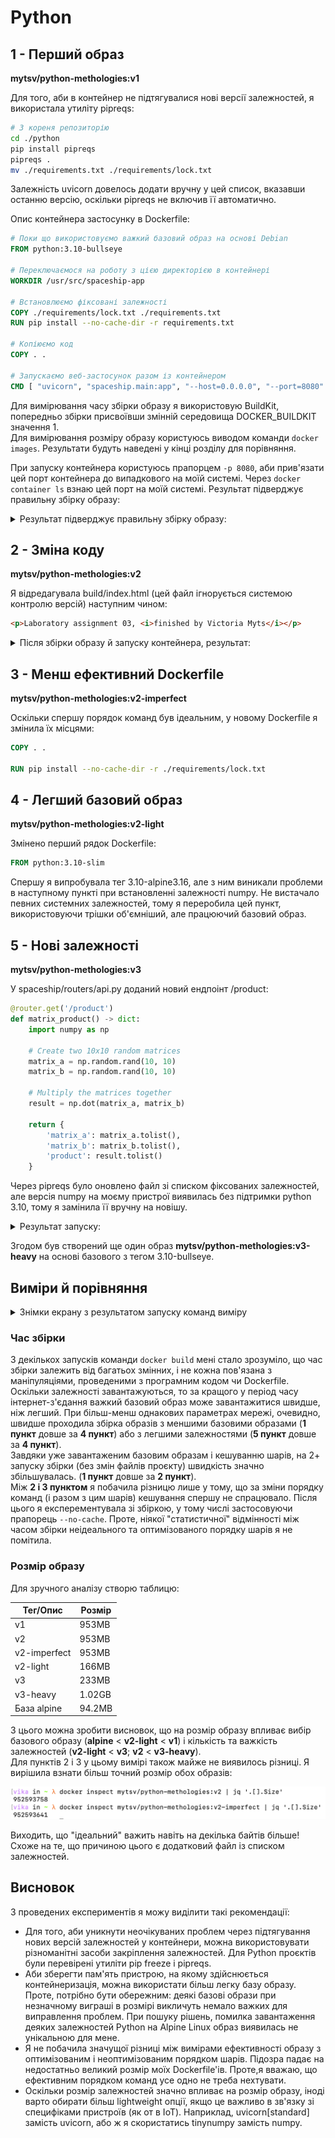 # Python

## 1 - Перший образ

**mytsv/python-methologies:v1**

Для того, аби в контейнер не підтягувалися нові версії залежностей, я використала утиліту pipreqs:
```bash
# З кореня репозиторію
cd ./python
pip install pipreqs
pipreqs .
mv ./requirements.txt ./requirements/lock.txt
```
Залежність uvicorn довелось додати вручну у цей список, вказавши останню версію, оскільки pipreqs не включив її автоматично.

Опис контейнера застосунку в Dockerfile:
```dockerfile
# Поки що використовуємо важкий базовий образ на основі Debian
FROM python:3.10-bullseye

# Переключаємося на роботу з цією директорією в контейнері
WORKDIR /usr/src/spaceship-app

# Встановлюємо фіксовані залежності
COPY ./requirements/lock.txt ./requirements.txt
RUN pip install --no-cache-dir -r requirements.txt

# Копіюємо код 
COPY . .

# Запускаємо веб-застосунок разом із контейнером
CMD [ "uvicorn", "spaceship.main:app", "--host=0.0.0.0", "--port=8080" ]
```

Для вимірювання часу збірки образу я використовую BuildKit, попередньо збірки присвоївши змінній середовища DOCKER_BUILDKIT значення 1. \
Для вимірювання розміру образу користуюсь виводом команди ```docker images```. Результати будуть наведені у кінці розділу для порівняння.

При запуску контейнера користуюсь прапорцем ```-p 8080```, аби прив'язати цей порт контейнера до випадкового на моїй системі. Через ```docker container ls``` взнаю цей порт на моїй системі. Результат підверджує правильну збірку образу:

<details>
  <summary>Результат підверджує правильну збірку образу:</summary>

![Результат запуску](../pics/app-python.png)
</details>

## 2 - Зміна коду

**mytsv/python-methologies:v2**

Я відредагувала build/index.html (цей файл ігнорується системою контролю версій) наступним чином:
```html
<p>Laboratory assignment 03, <i>finished by Victoria Myts</i></p>
```

<details>
  <summary>Після збірки образу й запуску контейнера, результат:</summary>

![Результат запуску](../pics/app-python-v2.png)
</details>

## 3 - Менш ефективний Dockerfile

**mytsv/python-methologies:v2-imperfect**

Оскільки спершу порядок команд був ідеальним, у новому Dockerfile я змінила їх місцями:

```dockerfile
COPY . .

RUN pip install --no-cache-dir -r ./requirements/lock.txt
```

## 4 - Легший базовий образ

**mytsv/python-methologies:v2-light**

Змінено перший рядок Dockerfile:
```dockerfile
FROM python:3.10-slim
```

Спершу я випробувала тег 3.10-alpine3.16, але з ним виникали проблеми в наступному пункті при встановленні залежності numpy. Не вистачало певних системних залежностей, тому я переробила цей пункт, використовуючи трішки об'ємніший, але працюючий базовий образ.

## 5 - Нові залежності

**mytsv/python-methologies:v3**

У spaceship/routers/api.py доданий новий ендпоінт /product:
```python
@router.get('/product')
def matrix_product() -> dict:
    import numpy as np

    # Create two 10x10 random matrices
    matrix_a = np.random.rand(10, 10)
    matrix_b = np.random.rand(10, 10)

    # Multiply the matrices together
    result = np.dot(matrix_a, matrix_b)

    return {
        'matrix_a': matrix_a.tolist(), 
        'matrix_b': matrix_b.tolist(), 
        'product': result.tolist()
    }
```

Через pipreqs було оновлено файл зі списком фіксованих залежностей, але версія numpy на моєму пристрої виявилась без підтримки python 3.10, тому я замінила її вручну на новішу.

<details>
  <summary>Результат запуску:</summary>

![Результат запуску](../pics/app-python-v3.png)
</details>

Згодом був створений ще один образ **mytsv/python-methologies:v3-heavy** на основі базового з тегом 3.10-bullseye.

## Виміри й порівняння

<details>
  <summary>Знімки екрану з результатом запуску команд виміру</summary>

  ### Час збірки

  Пункт 1

  ![Час збірки 1](../pics/1-time-python.png)

  Пункт 2

  ![Час збірки 2](../pics/2-time-python.png)

  Пункт 3

  ![Час збірки 3](../pics/3-time-python.png)

  Пункт 4

  ![Час збірки 4](../pics/4-time-python.png)

  Пункт 5 - slim

  ![Час збірки 5](../pics/5-time-python.png)

  Пункт 5 - bullseye

  ![Час збірки 5 heavy](../pics/5-heavy-time-python.png)

  ### Розмір образу

  Червоним виділено образ, який створювався з базового python:3.10-alpine3.16

  ![Розміри образів](../pics/size-python.png)

  ![Розміри образів](../pics/size-heavy-python.png)

</details>

### Час збірки

З декількох запусків команди ```docker build``` мені стало зрозуміло, що час збірки залежить від багатьох змінних, і не кожна пов'язана з маніпуляціями, проведеними з програмним кодом чи Dockerfile. Оскільки залежності завантажуються, то за кращого у період часу інтернет-з'єдання важкий базовий образ може завантажитися швидше, ніж легший. При більш-менш однакових параметрах мережі, очевидно, швидше проходила збірка образів з меншими базовими образами (**1 пункт** довше за **4 пункт**) або з легшими залежностями (**5 пункт** довше за **4 пункт**).\
Завдяки уже завантаженим базовим образам і кешуванню шарів, на 2+ запуску збірки (без змін файлів проєкту) швидкість значно збільшувалась. (**1 пункт** довше за **2 пункт**).\
Між **2 і 3 пунктом** я побачила різницю лише у тому, що за зміни порядку команд (і разом з цим шарів) кешування спершу не спрацювало. Після цього я експерементувала зі збіркою, у тому числі застосовуючи прапорець ```--no-cache```. Проте, ніякої "статистичної" відмінності між часом збірки неідеального та оптимізованого порядку шарів я не помітила.

### Розмір образу

Для зручного аналізу створю таблицю:

| Тег/Опис | Розмір |
| ------------- | ------------- |
| v1 | 953MB  |
| v2  | 953MB  |
| v2-imperfect  | 953MB  |
| v2-light  | 166MB  |
| v3  | 233MB  |
| v3-heavy | 1.02GB  |
| База alpine | 94.2MB |

З цього можна зробити висновок, що на розмір образу впливає вибір базового образу (**alpine** < **v2-light** < **v1**) і кількість та важкість залежностей (**v2-light** < **v3**; **v2** < **v3-heavy**).\
Для пунктів 2 і 3 у цьому вимірі також майже не виявилось різниці. Я вирішила взнати більш точний розмір обох образів:

![Точний розмір](../pics/precise-size-python.png)

Виходить, що "ідеальний" важить навіть на декілька байтів більше! Схоже на те, що причиною цього є додатковий файл із списком залежностей.

## Висновок

З проведених експериментів я можу виділити такі рекомендації:
- Для того, аби уникнути неочікуваних проблем через підтягування нових версій залежностей у контейнери, можна використовувати різноманітні засоби закріплення залежностей. Для Python проєктів були перевірені утиліти pip freeze і pipreqs.
- Аби зберегти пам'ять пристрою, на якому здійснюється контейнеризація, можна використати більш легку базу образу. Проте, потрібно бути обережним: деякі базові образи при незначному виграші в розмірі викличуть немало важких для виправлення проблем. При пошуку рішень, помилка завантаження деяких залежностей Python на Alpine Linux образ виявилась не унікальною для мене.
- Я не побачила значущої різниці між вимірами ефективності образу з оптимізованим і неоптимізованим порядком шарів. Підозра падає на недостатньо великий розмір моїх Dockerfile'ів. Проте,я вважаю, що ефективним порядком команд усе одно не треба нехтувати.
- Оскільки розмір залежностей значно впливає на розмір образу, іноді варто обирати більш lightweight опції, якщо це важливо в зв'язку зі специфіками пристроїв (як от в IoT). Наприклад, uvicorn[standard] замість uvicorn, або ж я скористатись tinynumpy замість numpy.